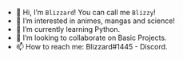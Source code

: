 - 👋 Hi, I’m `Blizzard`! You can call me `Blizzy`!
- 👀 I’m interested in animes, mangas and science!
- 🌱 I’m currently learning Python.
- 💞️ I’m looking to collaborate on Basic Projects.
- 📫 How to reach me: Blizzard#1445 - Discord.

<!---
Blizzy0069/Blizzy0069 is a ✨ special ✨ repository because its `README.md` (this file) appears on your GitHub profile.
You can click the Preview link to take a look at your changes.
--->
